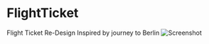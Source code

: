 # FlightTicket
Flight Ticket Re-Design 
Inspired by journey to Berlin
![Screenshot]([(https://github.com/MujtabaTaimur/FlightTicket/blob/main/Screenshot%202024-10-04%20at%2017.27.37.png))
